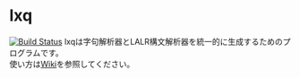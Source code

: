 # lxq
[![Build Status](https://travis-ci.org/marionette-of-u/lxq.svg?branch=master)](https://travis-ci.org/marionette-of-u/lxq)
lxqは字句解析器とLALR構文解析器を統一的に生成するためのプログラムです。  
使い方は[Wiki](https://github.com/marionette-of-u/lxq/wiki)を参照してください。
